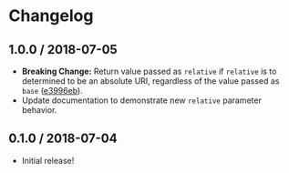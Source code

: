 # Changelog

## 1.0.0 / 2018-07-05

- **Breaking Change:** Return value passed as `relative` if `relative` is to determined to be an absolute URI, regardless of the value passed as `base` ([e3996eb](https://github.com/jgarber623/absolutely/commit/e3996eb)).
- Update documentation to demonstrate new `relative` parameter behavior.

## 0.1.0 / 2018-07-04

- Initial release!
